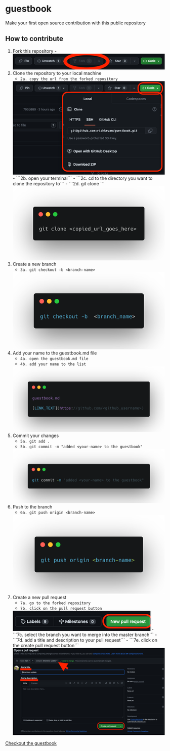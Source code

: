 # guestbook
Make your first open source contribution with this public repository

## How to contribute
1. Fork this repository
    -<img src="./media/fork.png"><br />
2. Clone the repository to your local machine
    -  ```2a. copy the url from the forked repository```
    <img src="./media/clone.png">
    -   ```2b. open your terminal```
    -   ```2c. cd to the directory you want to clone the repository to```
    -    ```2d. git clone <url>```
    <img src="./media/clone2.png">
3. Create a new branch
    - ```3a. git checkout -b <branch-name>```
    <img src="./media/checkout.png">
4. Add your name to the guestbook.md file
    - ```4a. open the guestbook.md file```
    - ```4b. add your name to the list``` 
    <img src="./media/guestbook.png">
5. Commit your changes
    - ```5a. git add .```
    - ```5b. git commit -m "added <your-name> to the guestbook"```
    <img src="./media/commit.png">
6. Push to the branch
    - ```6a. git push origin <branch-name>```
    <img src="./media/push.png">
7. Create a new pull request
    - ```7a. go to the forked repository```
    - ```7b. click on the pull request button```
    <img src="./media/pull.png">
    - ```7c. select the branch you want to merge into the master branch```
    - ```7d. add a title and description to your pull request```
    - ```7e. click on the create pull request button```
    <img src="./media/pull2.png">

[Checkout the guestbook](./guestbook.md)